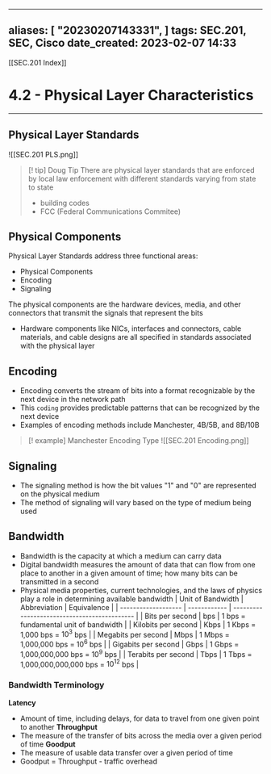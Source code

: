 
---
aliases: [ "20230207143331",  ]
tags: SEC.201, SEC, Cisco
date_created: 2023-02-07 14:33
---
[[SEC.201 Index]]
# 4.2 - Physical Layer Characteristics
---
## Physical Layer Standards
![[SEC.201 PLS.png]]

>[! tip] Doug Tip
>There are physical layer standards that are enforced by local law enforcement with different standards varying from state to state
>- building codes
>- FCC (Federal Communications Commitee)

## Physical Components
Physical Layer Standards address three functional areas:
- Physical Components
- Encoding 
- Signaling

The physical components are the hardware devices, media, and other connectors that transmit the signals that represent the bits
- Hardware components like NICs, interfaces and connectors, cable materials, and cable designs are all specified in standards associated with the physical layer

## Encoding
- Encoding converts the stream of bits into a format recognizable by the next device in the network path
- This `coding` provides predictable patterns that can be recognized by the next device
- Examples of encoding methods include Manchester, 4B/5B, and 8B/10B
>[! example] Manchester Encoding Type
>![[SEC.201 Encoding.png]]

## Signaling 
- The signaling method is how the bit values "1" and "0" are represented on the physical medium
- The method of signaling will vary based on the type of medium being used

## Bandwidth
- Bandwidth is the capacity at which a medium can carry data
- Digital bandwidth measures the amount of data that can flow from one place to another in a given amount of time; how many bits can be transmitted in a second
- Physical media properties, current technologies, and the laws of physics play a role in determining available bandwidth
| Unit of Bandwidth   | Abbreviation | Equivalence                                  |
| ------------------- | ------------ | -------------------------------------------- |
| Bits per second     | bps          | 1 bps = fundamental unit of bandwidth        |
| Kilobits per second | Kbps         | 1 Kbps = 1,000 bps = $10^3$ bps              |
| Megabits per second | Mbps         | 1 Mbps = 1,000,000 bps = $10^6$ bps          |
| Gigabits per second | Gbps         | 1 Gbps = 1,000,000,000 bps = $10^9$ bps      |
| Terabits per second | Tbps         | 1 Tbps = 1,000,000,000,000 bps = $10^12$ bps |

### Bandwidth Terminology
**Latency**
- Amount of time, including delays, for data to travel from one given point to another
**Throughput**
- The measure of the transfer of bits across the media over a given period of time
**Goodput**
- The measure of usable data transfer over a given period of time
- Goodput = Throughput - traffic overhead
